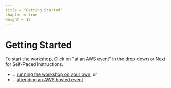 ```yaml
---
title = "Getting Started"
chapter = true
weight = 12
---
```


# Getting Started
To start the workshop, Click on "at an AWS event" in the drop-down or Next for Self-Paced Instructions.

* ...[running the workshop on your own](./self_paced), or
* ...[attending an AWS hosted event](./aws_event)
